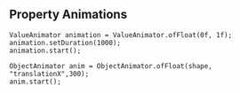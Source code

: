 ## Property Animations

    ValueAnimator animation = ValueAnimator.ofFloat(0f, 1f);
    animation.setDuration(1000);
    animation.start();

    ObjectAnimator anim = ObjectAnimator.ofFloat(shape, "translationX",300);
    anim.start();